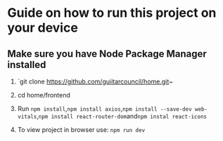 # Guide on how to run this project on your device

## Make sure you have Node Package Manager installed

1. `git clone https://github.com/guiitarcouncil/home.git~

2. cd home/frontend

3. Run `npm install`,`npm install axios`,`npm install --save-dev web-vitals`,`npm install react-router-dom`and`npm instal react-icons`

4. To view project in browser use: `npm run dev`
